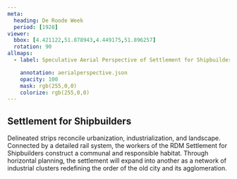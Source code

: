```yaml
---
meta:
  heading: De Roode Week
  period: [1928]
viewer:
  bbox: [4.421122,51.878943,4.449175,51.896257]
  rotation: 90
allmaps:
  - label: Speculative Aerial Perspective of Settlement for Shipbuilders (1928), 2023. 600  x 200 mm. The Berlage. Inspired by Ivan Leonidov, Perspective of the Line of Settlement, Magnitogorsk. Contemporary Architecture (CA), 1930. No.3. p9. Moscow Central Universal Scientific Library. 

    annotation: aerialperspective.json
    opacity: 100
    mask: rgb(255,0,0)
    colorize: rgb(255,0,0)
---
```


## Settlement for Shipbuilders

Delineated strips reconcile urbanization, industrialization, and landscape. Connected by a detailed rail system, the workers of the RDM Settlement for Shipbuilders construct a communal and responsible habitat. Through horizontal planning, the settlement will expand into another as a network of industrial clusters redefining the order of the old city and its agglomeration.
